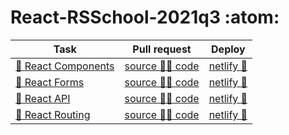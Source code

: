 # React-RSSchool-2021q3 :atom:

Task | Pull request | Deploy
---  | ---          | ---
[📜 React Components][task 1] | [source 🧑‍💻 code][pull 1] | [netlify 🚀][deploy 1]
[📜 React Forms][task 2]      | [source 🧑‍💻 code][pull 2] | [netlify 🚀][deploy 2]
[📜 React API][task 3]        | [source 🧑‍💻 code][pull 3] | [netlify 🚀][deploy 3]
[📜 React Routing][task 4]    | [source 🧑‍💻 code][pull 4] | [netlify 🚀][deploy 4]


[task 1]: https://github.com/rolling-scopes-school/tasks/blob/master/tasks/react/react-components.md
[task 2]: https://github.com/rolling-scopes-school/tasks/blob/master/tasks/react/react-forms.md
[task 3]: https://github.com/rolling-scopes-school/tasks/blob/master/tasks/react/react-api.md
[task 4]: https://github.com/rolling-scopes-school/tasks/blob/master/tasks/react/react-routing.md

[pull 1]: https://github.com/fronte-finem/React-RSSchool-2021q3/pull/1
[pull 2]: https://github.com/fronte-finem/React-RSSchool-2021q3/pull/2
[pull 3]: https://github.com/fronte-finem/React-RSSchool-2021q3/pull/3
[pull 4]: https://github.com/fronte-finem/React-RSSchool-2021q3/pull/4

[deploy 1]: https://fronte-finem.netlify.app/react-components/
[deploy 2]: https://fronte-finem.netlify.app/react-forms/
[deploy 3]: https://fronte-finem.netlify.app/react-api/
[deploy 4]: https://fronte-finem.netlify.app/react-routing/
